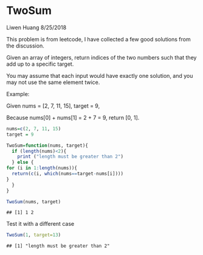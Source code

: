 TwoSum
================
Liwen Huang
8/25/2018

This problem is from leetcode, I have collected a few good solutions from the discussion.

Given an array of integers, return indices of the two numbers such that they add up to a specific target.

You may assume that each input would have exactly one solution, and you may not use the same element twice.

Example:

Given nums = \[2, 7, 11, 15\], target = 9,

Because nums\[0\] + nums\[1\] = 2 + 7 = 9, return \[0, 1\].

``` r
nums=c(2, 7, 11, 15)
target = 9
```

``` r
TwoSum=function(nums, target){
  if (length(nums)<2){
    print ("length must be greater than 2")
  } else {
for (i in 1:length(nums)){
  return(c(i, which(nums==target-nums[i])))
}
  }
}

TwoSum(nums, target)
```

    ## [1] 1 2

Test it with a different case

``` r
TwoSum(1, target=13)
```

    ## [1] "length must be greater than 2"
